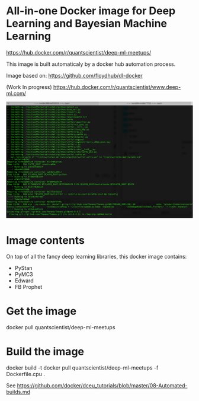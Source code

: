 # All-in-one Docker image for Deep Learning and Bayesian Machine Learning

https://hub.docker.com/r/quantscientist/deep-ml-meetups/

This image is built automaticaly by a docker hub automation process. 

Image based on:
https://github.com/floydhub/dl-docker

(Work In progress) 
https://hub.docker.com/r/quantscientist/www.deep-ml.com/ 

![Building the image](nice-docker.png)

# Image contents
On top of all the fancy deep learning libraries, this docker image contains:

* PyStan
* PyMC3
* Edward
* FB Prophet

# Get the image

docker pull quantscientist/deep-ml-meetups

# Build the image

docker build -t docker pull quantscientist/deep-ml-meetups -f Dockerfile.cpu .

See https://github.com/docker/dceu_tutorials/blob/master/08-Automated-builds.md
